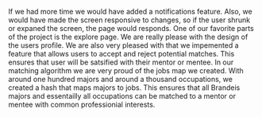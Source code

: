 If we had more time we would have added a notifications feature. Also, we would have made the screen responsive to changes, so if the user shrunk or expaned the screen, the page would responds. One of our favorite parts of the project is the explore page. We are really please with the design of the users profile. We are also very pleased with that we impemented a feature that allows users to accept and reject potential matches. This ensures that user will be satsified with their mentor or mentee. In our matching algorithm we are very proud of the jobs map we created. With around one hundred majors and around a thousand occupations, we created a hash that maps majors to jobs. This ensures that all Brandeis majors and essentailly all occupations can be matched to a mentor or mentee with common professionial interests. 
